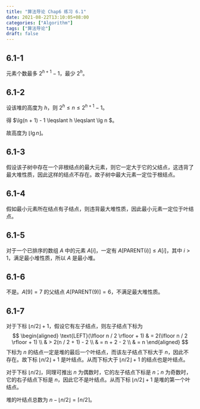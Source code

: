 ```yaml
---
title: "算法导论 Chap6 练习 6.1"
date: 2021-08-22T13:10:05+08:00
categories: ["Algorithm"]
tags: ["算法导论"]
draft: false
---
```


## 6.1-1

元素个数最多 $2^{h + 1} - 1$，最少 $2^h$。

## 6.1-2

设该堆的高度为 $h$，则 $2^h \leqslant n \leqslant 2^{h + 1} - 1$。

得 $\lg(n + 1) - 1 \leqslant h \leqslant \lg n $。

故高度为 $\lfloor \lg n \rfloor$。

## 6.1-3

假设该子树中存在一个非根结点的最大元素，则它一定大于它的父结点，这违背了最大堆性质，因此这样的结点不存在。故子树中最大元素一定位于根结点。

## 6.1-4

假如最小元素所在结点有子结点，则违背最大堆性质，因此最小元素一定位于叶结点。

## 6.1-5

对于一个已排序的数组 $A$ 中的元素 $A[i]$，一定有 $A[\text{PARENT}(i)] \leqslant A[i]$，其中 $i > 1$，满足最小堆性质，所以 $A$ 是最小堆。

## 6.1-6

不是。$A[9] = 7$ 的父结点 $A[\text{PARENT}(9)] = 6$，不满足最大堆性质。

## 6.1-7

对于下标 $\lfloor n / 2 \rfloor + 1$，假设它有左子结点，则左子结点下标为
$$
\begin{aligned}
\text{LEFT}(\lfloor n / 2 \rfloor + 1) & = 2(\lfloor n / 2 \rfloor + 1) \\
& > 2(n / 2 + 1) - 2 \\
& = n + 2 - 2 \\
& = n
\end{aligned}
$$
下标为 $n$ 的结点一定是堆的最后一个叶结点，而该左子结点下标大于 $n$，因此不存在。故下标 $\lfloor n / 2 \rfloor + 1$ 是叶结点。从而下标大于 $\lfloor n / 2 \rfloor + 1$ 的结点也是叶结点。

对于下标 $\lfloor n / 2 \rfloor$，同理可推出 $n$ 为偶数时，它的左子结点下标是 $n$；$n$ 为奇数时，它的右子结点下标是 $n$，因此它不是叶结点。从而下标 $\lfloor n / 2 \rfloor + 1$ 是堆的第一个叶结点。

堆的叶结点总数为 $n - \lfloor n / 2 \rfloor = \lceil n / 2 \rceil$。
